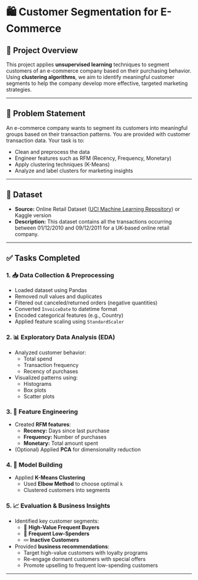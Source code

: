 # 🛍️ Customer Segmentation for E-Commerce

## 📌 Project Overview

This project applies **unsupervised learning** techniques to segment customers of an e-commerce company based on their purchasing behavior. Using **clustering algorithms**, we aim to identify meaningful customer segments to help the company develop more effective, targeted marketing strategies.

---

## 🎯 Problem Statement

An e-commerce company wants to segment its customers into meaningful groups based on their transaction patterns. You are provided with customer transaction data. Your task is to:
- Clean and preprocess the data
- Engineer features such as RFM (Recency, Frequency, Monetary)
- Apply clustering techniques (K-Means)
- Analyze and label clusters for marketing insights

---

## 📂 Dataset

- **Source:** Online Retail Dataset ([UCI Machine Learning Repository](https://archive.ics.uci.edu/ml/datasets/online+retail)) or Kaggle version
- **Description:** This dataset contains all the transactions occurring between 01/12/2010 and 09/12/2011 for a UK-based online retail company.

---

## ✅ Tasks Completed

### 1. 📥 Data Collection & Preprocessing
- Loaded dataset using Pandas
- Removed null values and duplicates
- Filtered out canceled/returned orders (negative quantities)
- Converted `InvoiceDate` to datetime format
- Encoded categorical features (e.g., Country)
- Applied feature scaling using `StandardScaler`

### 2. 📊 Exploratory Data Analysis (EDA)
- Analyzed customer behavior:
  - Total spend
  - Transaction frequency
  - Recency of purchases
- Visualized patterns using:
  - Histograms
  - Box plots
  - Scatter plots

### 3. 🧮 Feature Engineering
- Created **RFM features**:
  - **Recency:** Days since last purchase
  - **Frequency:** Number of purchases
  - **Monetary:** Total amount spent
- (Optional) Applied **PCA** for dimensionality reduction

### 4. 🤖 Model Building
- Applied **K-Means Clustering**
  - Used **Elbow Method** to choose optimal `k`
  - Clustered customers into segments

### 5. 📈 Evaluation & Business Insights
- Identified key customer segments:
  - 🎯 **High-Value Frequent Buyers**
  - 🔁 **Frequent Low-Spenders**
  - 💤 **Inactive Customers**
- Provided **business recommendations**:
  - Target high-value customers with loyalty programs
  - Re-engage dormant customers with special offers
  - Promote upselling to frequent low-spending customers

---
